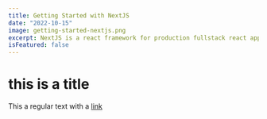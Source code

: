 ```yaml
---
title: Getting Started with NextJS
date: "2022-10-15"
image: getting-started-nextjs.png
excerpt: NextJS is a react framework for production fullstack react app.
isFeatured: false
---
```


# this is a title

This a regular text with a [link](https://google.com)
